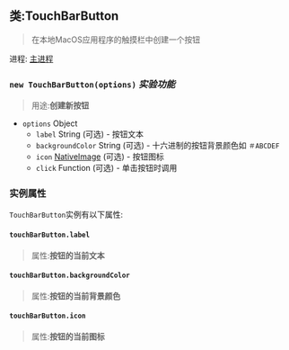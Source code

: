 ## 类:TouchBarButton

>在本地MacOS应用程序的触摸栏中创建一个按钮

进程: [主进程](../tutorial/quick-start.md#main-process)             

### `new TouchBarButton(options)` _实验功能_
>用途:**创建新按钮**

* `options` Object
  * `label` String (可选) - 按钮文本
  * `backgroundColor` String (可选) - 十六进制的按钮背景颜色如 `＃ABCDEF`
  * `icon` [NativeImage](native-image.md) (可选) - 按钮图标
  * `click` Function (可选) - 单击按钮时调用

### 实例属性

`TouchBarButton`实例有以下属性:

#### `touchBarButton.label`
>属性:**按钮的当前文本**

#### `touchBarButton.backgroundColor`
>属性:**按钮的当前背景颜色**

#### `touchBarButton.icon`
>属性:**按钮的当前图标**